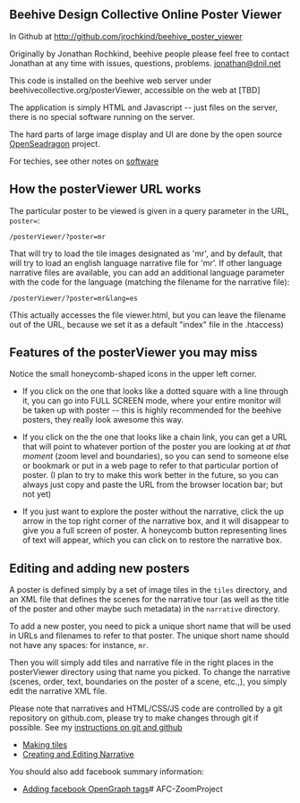 ## Beehive Design Collective Online Poster Viewer

In Github at http://github.com/jrochkind/beehive_poster_viewer

Originally by Jonathan Rochkind, beehive people please feel free to contact Jonathan at any time with issues, questions, problems. jonathan@dnil.net

This code is installed on the beehive web server under beehivecollective.org/posterViewer, accessible on the web at [TBD]

The application is simply HTML and Javascript -- just files on the server, there is no special software running on the server.

The hard parts of large image display and UI are done by the open source [OpenSeadragon](https://github.com/openseadragon/openseadragon) project.

For techies, see other notes on [software](./docs/software.md)

## How the posterViewer URL works

The particular poster to be viewed is given in a query parameter in the URL, `poster=`:

    /posterViewer/?poster=mr

That will try to load the tile images designated as 'mr', and by default, that will try to load an english language narrative file for 'mr'.  If other language narrative files are available, you can add an additional language parameter with the code for the language (matching the filename for the narrative file):

    /posterViewer/?poster=mr&lang=es

(This actually accesses the file viewer.html, but you can leave
the filename out of the URL, because we set it as a default "index"
file in the .htaccess)

## Features of the posterViewer you may miss

Notice the small honeycomb-shaped icons in the upper left corner.

* If you click on the one that looks like a dotted square with a line through it, you can go into FULL SCREEN mode, where your entire monitor will be taken up with poster -- this is highly recommended for the beehive posters, they really look awesome this way.

* If you click on the the one that looks like a chain link, you can get a URL that will point to whatever portion of the poster you are looking at _at that moment_ (zoom level and boundaries), so you can send to someone else or bookmark or put in a web page to refer to that particular portion of poster. (I plan to try to make this work better in the future, so you can always just copy and paste the URL from the browser location bar; but not yet)

* If you just want to explore the poster without the narrative, click the up arrow in the top right corner of the narrative box, and it will disappear to give you a full screen of poster. A honeycomb button representing lines of text will appear, which you can click on to restore the narrative box.

## Editing and adding new posters

A poster is defined simply by a set of image tiles in the `tiles` directory, and an XML file that defines the scenes for the narrative tour (as well as the title of the poster and other maybe such metadata) in the `narrative` directory.

To add a new poster, you need to pick a unique short name that will be used in URLs and filenames to refer to that poster. The unique short name should not have any spaces: for instance, `mr`.

Then you will simply add tiles and narrative file in the right places in the posterViewer directory using that name you picked. To change the narrative (scenes, order, text, boundaries on the poster of a scene, etc.,), you simply edit the narrative XML file.

Please note that narratives and HTML/CSS/JS code are controlled by a git repository on github.com, please try to make changes through git if possible. See my [instructions on git and github](docs/github.md)

* [Making tiles](./docs/tiles.md)
* [Creating and Editing Narrative](./docs/narrative.md)

You should also add facebook summary information:
* [Adding facebook OpenGraph tags](./docs/facebook_og.md)# AFC-ZoomProject
